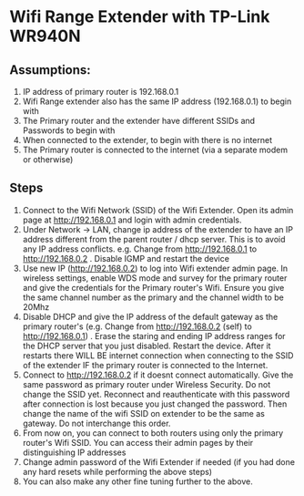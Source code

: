 # Wifi Range Extender with TP-Link WR940N

## Assumptions:
1. IP address of primary router is 192.168.0.1
2. Wifi Range extender also has the same IP address (192.168.0.1) to begin with
3. The Primary router and the extender have different SSIDs and Passwords to begin with
4. When connected to the extender, to begin with there is no internet
5. The Primary router is connected to the internet (via a separate modem or otherwise)


## Steps
1. Connect to the Wifi Network (SSID) of the Wifi Extender. Open its admin page at http://192.168.0.1 and login with admin credentials.
2. Under Network -> LAN, change ip address of the extender to have an IP address different from the parent router / dhcp server. This is to avoid any IP address conflicts. e.g. Change from http://192.168.0.1 to http://192.168.0.2 . Disable IGMP and restart the device
3. Use new IP (http://192.168.0.2) to log into Wifi extender admin page. In wireless settings, enable WDS mode and survey for the primary router and give the credentials for the Primary router's Wifi. Ensure you give the same channel number as the primary and the channel width to be 20Mhz
4. Disable DHCP and give the IP address of the default gateway as the primary router's (e.g. Change from http://192.168.0.2 (self) to http://192.168.0.1) . Erase the staring and ending IP address ranges for the DHCP server that you just disabled. Restart the device. After it restarts there WILL BE internet connection when connecting to the SSID of the extender IF the primary router is connected to the Internet.
5. Connect	to http://192.168.0.2 if it doesnt connect automatically. Give the same password as primary router under Wireless Security. Do not change the SSID yet. Reconnect and reauthenticate with this password after connection is lost because you just changed the password. Then change the name of the wifi SSID on extender to be the same as gateway. Do not interchange this order. 
6. From now on, you can connect to both routers using only the primary router's Wifi SSID. You can access their admin pages by their distinguishing IP addresses
7. Change admin password of the Wifi Extender if needed (if you had done any hard resets while performing the above steps)
8. You can also make any other fine tuning further to the above.
